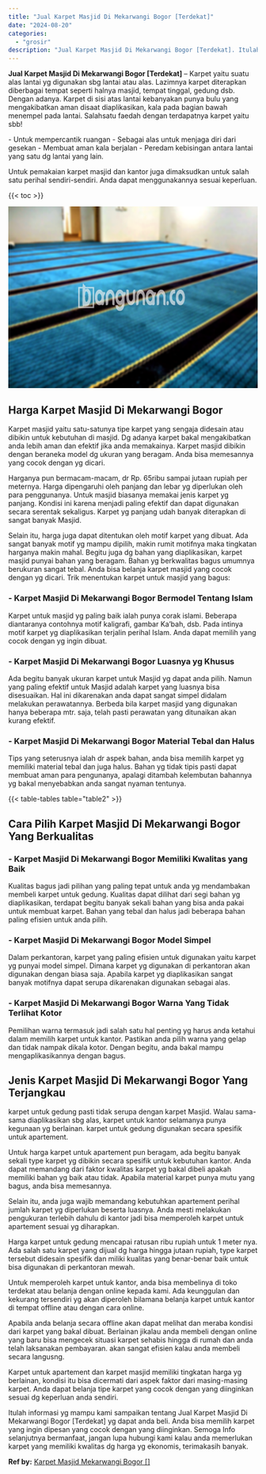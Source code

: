 ```yaml
---
title: "Jual Karpet Masjid Di Mekarwangi Bogor [Terdekat]"
date: "2024-08-20"
categories: 
  - "grosir"
description: "Jual Karpet Masjid Di Mekarwangi Bogor [Terdekat]. Itulah informasi yg mampu kami sampaikan tentang Jual Karpet Masjid Di Mekarwangi Bogor [Terdekat] yg da..."
---
```


**Jual Karpet Masjid Di Mekarwangi Bogor \[Terdekat\]** – Karpet yaitu suatu alas lantai yg digunakan sbg lantai atau alas. Lazimnya karpet diterapkan diberbagai tempat seperti halnya masjid, tempat tinggal, gedung dsb. Dengan adanya. Karpet di sisi atas lantai kebanyakan punya bulu yang mengakibatkan aman disaat diaplikasikan, kala pada bagian bawah menempel pada lantai. Salahsatu faedah dengan terdapatnya karpet yaitu sbb!

\- Untuk mempercantik ruangan - Sebagai alas untuk menjaga diri dari gesekan - Membuat aman kala berjalan - Peredam kebisingan antara lantai yang satu dg lantai yang lain.

Untuk pemakaian karpet masjid dan kantor juga dimaksudkan untuk salah satu perihal sendiri-sendiri. Anda dapat menggunakannya sesuai keperluan.

{{< toc >}}

![Jual Karpet Masjid Di Mekarwangi Bogor [Terdekat]](/images/grosir-karpet-murah-24.png)

## Harga Karpet Masjid Di Mekarwangi Bogor

Karpet masjid yaitu satu-satunya tipe karpet yang sengaja didesain atau dibikin untuk kebutuhan di masjid. Dg adanya karpet bakal mengakibatkan anda lebih aman dan efektif jika anda memakainya. Karpet masjid dibikin dengan beraneka model dg ukuran yang beragam. Anda bisa memesannya yang cocok dengan yg dicari.

Harganya pun bermacam-macam, dr Rp. 65ribu sampai jutaan rupiah per meternya. Harga dipengaruhi oleh panjang dan lebar yg diperlukan oleh para penggunanya. Untuk masjid biasanya memakai jenis karpet yg panjang. Kondisi ini karena menjadi paling efektif dan dapat digunakan secara serentak sekaligus. Karpet yg panjang udah banyak diterapkan di sangat banyak Masjid.

Selain itu, harga juga dapat ditentukan oleh motif karpet yang dibuat. Ada sangat banyak motif yg mampu dipilih, makin rumit motifnya maka tingkatan harganya makin mahal. Begitu juga dg bahan yang diaplikasikan, karpet masjid punyai bahan yang beragam. Bahan yg berkwalitas bagus umumnya berukuran sangat tebal. Anda bisa belanja karpet masjid yang cocok dengan yg dicari. Trik menentukan karpet untuk masjid yang bagus:

### \- Karpet Masjid Di Mekarwangi Bogor Bermodel Tentang Islam

Karpet untuk masjid yg paling baik ialah punya corak islami. Beberapa diantaranya contohnya motif kaligrafi, gambar Ka’bah, dsb. Pada intinya motif karpet yg diaplikasikan terjalin perihal Islam. Anda dapat memilih yang cocok dengan yg ingin dibuat.

### \- Karpet Masjid Di Mekarwangi Bogor Luasnya yg Khusus

Ada begitu banyak ukuran karpet untuk Masjid yg dapat anda pilih. Namun yang paling efektif untuk Masjid adalah karpet yang luasnya bisa disesuaikan. Hal ini dikarenakan anda dapat sangat simpel didalam melakukan perawatannya. Berbeda bila karpet masjid yang digunakan hanya beberapa mtr. saja, telah pasti perawatan yang ditunaikan akan kurang efektif.

### \- Karpet Masjid Di Mekarwangi Bogor Material Tebal dan Halus

Tips yang seterusnya ialah dr aspek bahan, anda bisa memilih karpet yg memiliki material tebal dan juga halus. Bahan yg tidak tipis pasti dapat membuat aman para pengunanya, apalagi ditambah kelembutan bahannya yg bakal menyebabkan anda sangat nyaman tentunya.

{{< table-tables table="table2" >}}

## Cara Pilih Karpet Masjid Di Mekarwangi Bogor Yang Berkualitas

### \- Karpet Masjid Di Mekarwangi Bogor Memiliki Kwalitas yang Baik

Kualitas bagus jadi pilihan yang paling tepat untuk anda yg mendambakan membeli karpet untuk gedung. Kualitas dapat dilihat dari segi bahan yg diaplikasikan, terdapat begitu banyak sekali bahan yang bisa anda pakai untuk membuat karpet. Bahan yang tebal dan halus jadi beberapa bahan paling efisien untuk anda pilih.

### \- Karpet Masjid Di Mekarwangi Bogor Model Simpel

Dalam perkantoran, karpet yang paling efisien untuk digunakan yaitu karpet yg punyai model simpel. Dimana karpet yg digunakan di perkantoran akan digunakan dengan biasa saja. Apabila karpet yg diaplikasikan sangat banyak motifnya dapat serupa dikarenakan digunakan sebagai alas.

### \- Karpet Masjid Di Mekarwangi Bogor Warna Yang Tidak Terlihat Kotor

Pemilihan warna termasuk jadi salah satu hal penting yg harus anda ketahui dalam memilih karpet untuk kantor. Pastikan anda pilih warna yang gelap dan tidak nampak dikala kotor. Dengan begitu, anda bakal mampu mengaplikasikannya dengan bagus.

## Jenis Karpet Masjid Di Mekarwangi Bogor Yang Terjangkau

karpet untuk gedung pasti tidak serupa dengan karpet Masjid. Walau sama-sama diaplikasikan sbg alas, karpet untuk kantor selamanya punya kegunaan yg berlainan. karpet untuk gedung digunakan secara spesifik untuk apartement.

Untuk harga karpet untuk apartement pun beragam, ada begitu banyak sekali type karpet yg dibikin secara spesifik untuk kebutuhan kantor. Anda dapat memandang dari faktor kwalitas karpet yg bakal dibeli apakah memiliki bahan yg baik atau tidak. Apabila material karpet punya mutu yang bagus, anda bisa memesannya.

Selain itu, anda juga wajib memandang kebutuhkan apartement perihal jumlah karpet yg diperlukan beserta luasnya. Anda mesti melakukan pengukuran terlebih dahulu di kantor jadi bisa memperoleh karpet untuk apartement sesuai yg diharapkan.

Harga karpet untuk gedung mencapai ratusan ribu rupiah untuk 1 meter nya. Ada salah satu karpet yang dijual dg harga hingga jutaan rupiah, type karpet tersebut didesain spesifik dan miliki kualitas yang benar-benar baik untuk bisa digunakan di perkantoran mewah.

Untuk memperoleh karpet untuk kantor, anda bisa membelinya di toko terdekat atau belanja dengan online kepada kami. Ada keunggulan dan kekurang tersendiri yg akan diperoleh bilamana belanja karpet untuk kantor di tempat offline atau dengan cara online.

Apabila anda belanja secara offline akan dapat melihat dan meraba kondisi dari karpet yang bakal dibuat. Berlainan jikalau anda membeli dengan online yang baru bisa mengecek situasi karpet sehabis hingga di rumah dan anda telah laksanakan pembayaran. akan sangat efisien kalau anda membeli secara langusng.

Karpet untuk apartement dan karpet masjid memiliki tingkatan harga yg berlainan, kondisi itu bisa dicermati dari aspek faktor dari masing-masing karpet. Anda dapat belanja tipe karpet yang cocok dengan yang diinginkan sesuai dg keperluan anda sendiri.

Itulah informasi yg mampu kami sampaikan tentang Jual Karpet Masjid Di Mekarwangi Bogor \[Terdekat\] yg dapat anda beli. Anda bisa memilih karpet yang ingin dipesan yang cocok dengan yang diinginkan. Semoga Info selanjutnya bermanfaat, jangan lupa hubungi kami kalau anda memerlukan karpet yang memiliki kwalitas dg harga yg ekonomis, terimakasih banyak.

**Ref by:**  [Karpet Masjid Mekarwangi Bogor []](https://id.wikipedia.org/wiki/Karpet)
